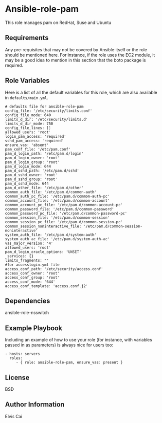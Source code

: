 Ansible-role-pam
=========

This role manages pam on RedHat, Suse and Ubuntu

Requirements
------------

Any pre-requisites that may not be covered by Ansible itself or the role should be mentioned here. For instance, if the role uses the EC2 module, it may be a good idea to mention in this section that the boto package is required.

Role Variables
--------------

Here is a list of all the default variables for this role, which are also available in `defaults/main.yml`.
```
# defaults file for ansible-role-pam
config_file: '/etc/security/limits.conf'
config_file_mode: 640
limits_d_dir: '/etc/security/limits.d'
limits_d_dir_mode: 750
config_file_lines: []
allowed_users: 'root'
login_pam_access: 'required'
sshd_pam_access: 'required'
ensure_vas: 'absent'
pam_conf_file: '/etc/pam.conf'
pam_d_login_path: '/etc/pam.d/login'
pam_d_login_owner: 'root'
pam_d_login_group: 'root'
pam_d_login_mode: 644
pam_d_sshd_path: '/etc/pam.d/sshd'
pam_d_sshd_owner: 'root'
pam_d_sshd_group: 'root'
pam_d_sshd_mode: 644
pam_d_other_file: '/etc/pam.d/other'
common_auth_file: '/etc/pam.d/common-auth'
common_auth_pc_file: '/etc/pam.d/common-auth-pc'
common_account_file: '/etc/pam.d/common-account'
common_account_pc_file: '/etc/pam.d/common-account-pc'
common_password_file: '/etc/pam.d/common-password'
common_password_pc_file: '/etc/pam.d/common-password-pc'
common_session_file: '/etc/pam.d/common-session'
common_session_pc_file: '/etc/pam.d/common-session-pc'
common_session_noninteractive_file: '/etc/pam.d/common-session-noninteractive'
system_auth_file: '/etc/pam.d/system-auth'
system_auth_ac_file: '/etc/pam.d/system-auth-ac'
vas_major_version: '4'
allowed_users: 'root'
pam_d_login_oracle_options: 'UNSET'
_services: {}
limits_fragments: ""
#for accesslogin.yml file
access_conf_path: '/etc/security/access.conf'
access_conf_owner: 'root'
access_conf_group: 'root'
access_conf_mode: '644'
access_conf_template: 'access.conf.j2'
```

Dependencies
------------

ansible-role-nsswitch

Example Playbook
----------------

Including an example of how to use your role (for instance, with variables passed in as parameters) is always nice for users too:

    - hosts: servers
      roles:
         - { role: ansible-role-pam, ensure_vas: present }

License
-------

BSD

Author Information
------------------

Elvis Cai
